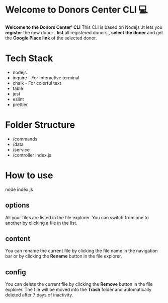 # Welcome to Donors Center CLI :computer:

**Welcome to the Donors Center' CLI**
This CLI is based on Nodejs .It lets you **register** the new donor , **list** all registered donors , **select the doner** and get the **Google Place link** of the selected donor.

# Tech Stack

- nodejs
- inquire - For Interactive terminal
- chalk - For colorful text
- table
- jest
- eslint
- prettier

# Folder Structure

- /commands
- /data
- /service
- /controller
  index.js

# How to use

node index.js

## options

All your files are listed in the file explorer. You can switch from one to another by clicking a file in the list.

## content

You can rename the current file by clicking the file name in the navigation bar or by clicking the **Rename** button in the file explorer.

## config

You can delete the current file by clicking the **Remove** button in the file explorer. The file will be moved into the **Trash** folder and automatically deleted after 7 days of inactivity.
